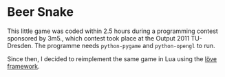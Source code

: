Beer Snake
==========

This little game was coded within 2.5 hours during a programming contest sponsored by 3m5., which contest took place at the Output 2011 TU-Dresden. The programme needs `python-pygame` and `python-opengl` to run.

Since then, I decided to reimplement the same game in Lua using the [löve framework](http://love2d.org/).
